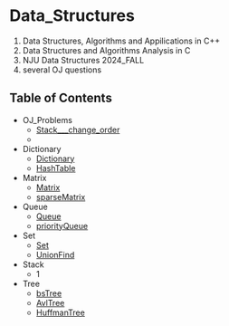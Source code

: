 # Data_Structures
1. Data Structures, Algorithms and Appilications in C++
2. Data Structures and Algorithms Analysis in C
3. NJU Data Structures 2024_FALL
4. several OJ questions


## Table of Contents
- OJ_Problems
  - [Stack___change_order](./Stack/Stack___change_order_by_stack.md)
  - []()
- Dictionary
  - [Dictionary]()
  - [HashTable]()
- Matrix
  - [Matrix]()
  - [sparseMatrix]()
- Queue
  - [Queue]()
  - [priorityQueue]()  
- Set
  - [Set]()
  - [UnionFind]()
- Stack
  - 1
- Tree
  - [bsTree]()
  - [AvlTree]()
  - [HuffmanTree]()
